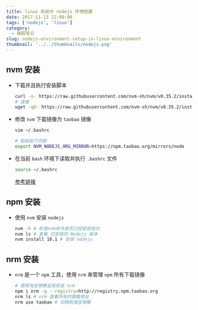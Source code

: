 ```yaml
---
title: linux 系统中 nodejs 环境搭建
date: 2017-11-13 22:00:00
tags: ['nodejs', 'linux']
category:
  - 编程笔记
slug: nodejs-environment-setup-in-linux-environment
thumbnail: '../../thumbnails/nodejs.png'
---
```


## **nvm 安装**

- 下载并且执行安装脚本

  ```bash
  curl -o- https://raw.githubusercontent.com/nvm-sh/nvm/v0.35.2/install.sh | bash
  # 或者
  wget -qO- https://raw.githubusercontent.com/nvm-sh/nvm/v0.35.2/install.sh | bash
  ```

- 修改 `nvm` 下载镜像为 `taobao` 镜像

  ```bash
  vim ~/.bashrc

  # 粘贴如下内容
  export NVM_NODEJS_ORG_MIRROR=https://npm.taobao.org/mirrors/node
  ```

- 在当前 `bash` 环境下读取并执行 `.bashrc` 文件

  ```bash
  source ~/.bashrc
  ```

  [参考链接](https://github.com/nvm-sh/nvm#installing-and-updating)

## **npm 安装**

- 使用 `nvm` 安装 `nodejs`

  ```bash
  nvm -h # 检查nvm命令是否已经安装成功
  nvm ls # 查看 已安装的 Nodejs 版本
  nvm install 10.1 # 安装 nodejs
  ```

## **nrm 安装**

- `nrm` 是一个 `npm` 工具，使用 `nrm` 来管理 `npm` 所有下载镜像

  ```bash
  # 使用淘宝镜像全局安装 nrm
  npm i nrm -g --registry=http://registry.npm.taobao.org
  nrm ls # nrm 查看所有的镜像地址
  nrm use taobao # 切换到淘宝镜像
  ```
